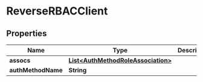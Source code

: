 

# ReverseRBACClient


## Properties

| Name | Type | Description | Notes |
|------------ | ------------- | ------------- | -------------|
|**assocs** | [**List&lt;AuthMethodRoleAssociation&gt;**](AuthMethodRoleAssociation.md) |  |  [optional] |
|**authMethodName** | **String** |  |  [optional] |



